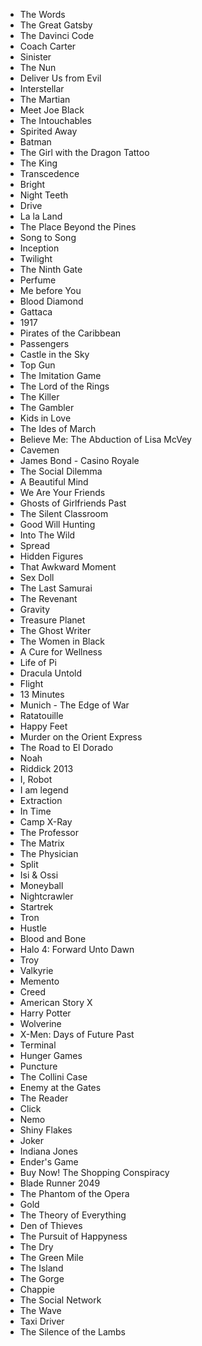 - The Words
- The Great Gatsby
- The Davinci Code
- Coach Carter
- Sinister
- The Nun
- Deliver Us from Evil
- Interstellar
- The Martian
- Meet Joe Black
- The Intouchables
- Spirited Away
- Batman
- The Girl with the Dragon Tattoo
- The King
- Transcedence
- Bright
- Night Teeth
- Drive
- La la Land
- The Place Beyond the Pines
- Song to Song
- Inception
- Twilight
- The Ninth Gate
- Perfume
- Me before You
- Blood Diamond
- Gattaca
- 1917
- Pirates of the Caribbean
- Passengers
- Castle in the Sky
- Top Gun
- The Imitation Game
- The Lord of the Rings
- The Killer
- The Gambler
- Kids in Love
- The Ides of March
- Believe Me: The Abduction of Lisa McVey
- Cavemen
- James Bond - Casino Royale
- The Social Dilemma
- A Beautiful Mind
- We Are Your Friends
- Ghosts of Girlfriends Past
- The Silent Classroom
- Good Will Hunting
- Into The Wild
- Spread
- Hidden Figures
- That Awkward Moment
- Sex Doll
- The Last Samurai
- The Revenant
- Gravity
- Treasure Planet
- The Ghost Writer
- The Women in Black
- A Cure for Wellness
- Life of Pi
- Dracula Untold
- Flight
- 13 Minutes
- Munich - The Edge of War
- Ratatouille
- Happy Feet
- Murder on the Orient Express
- The Road to El Dorado
- Noah
- Riddick 2013
- I, Robot
- I am legend
- Extraction
- In Time
- Camp X-Ray
- The Professor
- The Matrix
- The Physician
- Split
- Isi & Ossi
- Moneyball
- Nightcrawler
- Startrek
- Tron
- Hustle
- Blood and Bone
- Halo 4: Forward Unto Dawn
- Troy
- Valkyrie
- Memento
- Creed
- American Story X
- Harry Potter
- Wolverine
- X-Men: Days of Future Past
- Terminal
- Hunger Games
- Puncture
- The Collini Case
- Enemy at the Gates
- The Reader
- Click
- Nemo
- Shiny Flakes
- Joker
- Indiana Jones
- Ender's Game
- Buy Now! The Shopping Conspiracy
- Blade Runner 2049
- The Phantom of the Opera
- Gold
- The Theory of Everything
- Den of Thieves
- The Pursuit of Happyness
- The Dry
- The Green Mile
- The Island
- The Gorge
- Chappie
- The Social Network
- The Wave
- Taxi Driver
- The Silence of the Lambs
